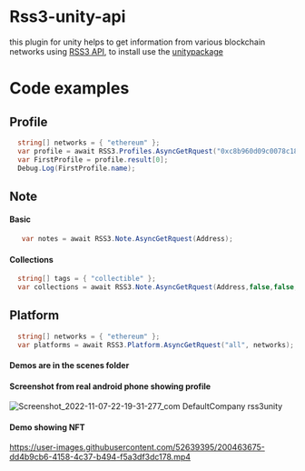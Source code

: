 # Rss3-unity-api
this plugin for unity helps to get information from various blockchain networks using [RSS3 API](https://docs.rss3.io/reference/getnotesbyinstance),
to install use the [unitypackage](https://github.com/lucasespinosa28/Rss3-unity-api/releases/tag/beta)

# Code examples
## Profile
```csharp
  string[] networks = { "ethereum" };
  var profile = await RSS3.Profiles.AsyncGetRquest("0xc8b960d09c0078c18dcbe7eb9ab9d816bcca8944", networks);
  var FirstProfile = profile.result[0];
  Debug.Log(FirstProfile.name);
```
## Note
#### Basic
```csharp
   var notes = await RSS3.Note.AsyncGetRquest(Address);
```
#### Collections
```csharp
  string[] tags = { "collectible" };
  var collections = await RSS3.Note.AsyncGetRquest(Address,false,false,false,true,100,null, tags);
```
## Platform
```csharp
  string[] networks = { "ethereum" };
  var platforms = await RSS3.Platform.AsyncGetRquest("all", networks);
```

#### Demos are in the scenes folder
#### Screenshot from real android phone showing profile
![Screenshot_2022-11-07-22-19-31-277_com DefaultCompany rss3unity](https://user-images.githubusercontent.com/52639395/200464399-36421bcb-d5e8-4cc9-b008-db0f62a6d392.jpg)

#### Demo showing NFT
https://user-images.githubusercontent.com/52639395/200463675-dd4b9cb6-4158-4c37-b494-f5a3df3dc178.mp4
